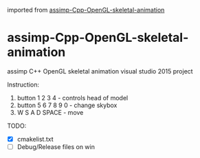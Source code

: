 imported from [assimp-Cpp-OpenGL-skeletal-animation](https://github.com/vovan4ik123/assimp-Cpp-OpenGL-skeletal-animation)

# assimp-Cpp-OpenGL-skeletal-animation
assimp C++ OpenGL skeletal animation visual studio 2015 project


Instruction:          
  
  1. button 1 2 3 4  - controls head of model
  2. button 5 6 7 8 9 0  - change skybox
  3. W S A D SPACE   -  move

TODO:
  - [x] cmakelist.txt
  - [ ] Debug/Release files on win
